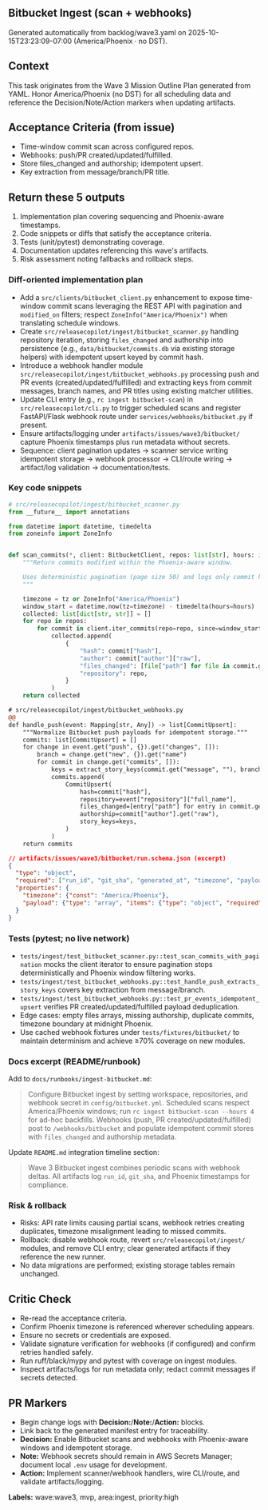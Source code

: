 ## Bitbucket Ingest (scan + webhooks)

Generated automatically from backlog/wave3.yaml on 2025-10-15T23:23:09-07:00 (America/Phoenix · no DST).

## Context
This task originates from the Wave 3 Mission Outline Plan generated from YAML. Honor America/Phoenix (no DST) for all scheduling data and reference the Decision/Note/Action markers when updating artifacts.

## Acceptance Criteria (from issue)
- Time-window commit scan across configured repos.
- Webhooks: push/PR created/updated/fulfilled.
- Store files_changed and authorship; idempotent upsert.
- Key extraction from message/branch/PR title.

## Return these 5 outputs
1. Implementation plan covering sequencing and Phoenix-aware timestamps.
2. Code snippets or diffs that satisfy the acceptance criteria.
3. Tests (unit/pytest) demonstrating coverage.
4. Documentation updates referencing this wave's artifacts.
5. Risk assessment noting fallbacks and rollback steps.

### Diff-oriented implementation plan
- Add a `src/clients/bitbucket_client.py` enhancement to expose time-window commit scans leveraging the REST API with pagination and `modified_on` filters; respect `ZoneInfo("America/Phoenix")` when translating schedule windows.
- Create `src/releasecopilot/ingest/bitbucket_scanner.py` handling repository iteration, storing `files_changed` and authorship into persistence (e.g., `data/bitbucket/commits.db` via existing storage helpers) with idempotent upsert keyed by commit hash.
- Introduce a webhook handler module `src/releasecopilot/ingest/bitbucket_webhooks.py` processing push and PR events (created/updated/fulfilled) and extracting keys from commit messages, branch names, and PR titles using existing matcher utilities.
- Update CLI entry (e.g., `rc ingest bitbucket-scan`) in `src/releasecopilot/cli.py` to trigger scheduled scans and register FastAPI/Flask webhook route under `services/webhooks/bitbucket.py` if present.
- Ensure artifacts/logging under `artifacts/issues/wave3/bitbucket/` capture Phoenix timestamps plus run metadata without secrets.
- Sequence: client pagination updates → scanner service writing idempotent storage → webhook processor → CLI/route wiring → artifact/log validation → documentation/tests.

### Key code snippets
```python
# src/releasecopilot/ingest/bitbucket_scanner.py
from __future__ import annotations

from datetime import datetime, timedelta
from zoneinfo import ZoneInfo


def scan_commits(*, client: BitbucketClient, repos: list[str], hours: int = 24, tz: ZoneInfo | None = None) -> list[dict[str, str]]:
    """Return commits modified within the Phoenix-aware window.

    Uses deterministic pagination (page size 50) and logs only commit hashes/metadata.
    """

    timezone = tz or ZoneInfo("America/Phoenix")
    window_start = datetime.now(tz=timezone) - timedelta(hours=hours)
    collected: list[dict[str, str]] = []
    for repo in repos:
        for commit in client.iter_commits(repo=repo, since=window_start):
            collected.append(
                {
                    "hash": commit["hash"],
                    "author": commit["author"]["raw"],
                    "files_changed": [file["path"] for file in commit.get("files", [])],
                    "repository": repo,
                }
            )
    return collected
```

```diff
# src/releasecopilot/ingest/bitbucket_webhooks.py
@@
def handle_push(event: Mapping[str, Any]) -> list[CommitUpsert]:
    """Normalize Bitbucket push payloads for idempotent storage."""
    commits: list[CommitUpsert] = []
    for change in event.get("push", {}).get("changes", []):
        branch = change.get("new", {}).get("name")
        for commit in change.get("commits", []):
            keys = extract_story_keys(commit.get("message", ""), branch)
            commits.append(
                CommitUpsert(
                    hash=commit["hash"],
                    repository=event["repository"]["full_name"],
                    files_changed=[entry["path"] for entry in commit.get("files", [])],
                    authorship=commit["author"].get("raw"),
                    story_keys=keys,
                )
            )
    return commits
```

```json
// artifacts/issues/wave3/bitbucket/run.schema.json (excerpt)
{
  "type": "object",
  "required": ["run_id", "git_sha", "generated_at", "timezone", "payload"],
  "properties": {
    "timezone": {"const": "America/Phoenix"},
    "payload": {"type": "array", "items": {"type": "object", "required": ["hash", "repository"]}}
  }
}
```

### Tests (pytest; no live network)
- `tests/ingest/test_bitbucket_scanner.py::test_scan_commits_with_pagination` mocks the client iterator to ensure pagination stops deterministically and Phoenix window filtering works.
- `tests/ingest/test_bitbucket_webhooks.py::test_handle_push_extracts_story_keys` covers key extraction from message/branch.
- `tests/ingest/test_bitbucket_webhooks.py::test_pr_events_idempotent_upsert` verifies PR created/updated/fulfilled payload deduplication.
- Edge cases: empty files arrays, missing authorship, duplicate commits, timezone boundary at midnight Phoenix.
- Use cached webhook fixtures under `tests/fixtures/bitbucket/` to maintain determinism and achieve ≥70% coverage on new modules.

### Docs excerpt (README/runbook)
Add to `docs/runbooks/ingest-bitbucket.md`:

> Configure Bitbucket ingest by setting workspace, repositories, and webhook secret in `config/bitbucket.yml`. Scheduled scans respect America/Phoenix windows; run `rc ingest bitbucket-scan --hours 4` for ad-hoc backfills. Webhooks (push, PR created/updated/fulfilled) post to `/webhooks/bitbucket` and populate idempotent commit stores with `files_changed` and authorship metadata.

Update `README.md` integration timeline section:

> Wave 3 Bitbucket ingest combines periodic scans with webhook deltas. All artifacts log `run_id`, `git_sha`, and Phoenix timestamps for compliance.

### Risk & rollback
- Risks: API rate limits causing partial scans, webhook retries creating duplicates, timezone misalignment leading to missed commits.
- Rollback: disable webhook route, revert `src/releasecopilot/ingest/` modules, and remove CLI entry; clear generated artifacts if they reference the new runner.
- No data migrations are performed; existing storage tables remain unchanged.

## Critic Check
- Re-read the acceptance criteria.
- Confirm Phoenix timezone is referenced wherever scheduling appears.
- Ensure no secrets or credentials are exposed.
- Validate signature verification for webhooks (if configured) and confirm retries handled safely.
- Run ruff/black/mypy and pytest with coverage on ingest modules.
- Inspect artifacts/logs for run metadata only; redact commit messages if secrets detected.

## PR Markers
- Begin change logs with **Decision:**/**Note:**/**Action:** blocks.
- Link back to the generated manifest entry for traceability.
- **Decision:** Enable Bitbucket scans and webhooks with Phoenix-aware windows and idempotent storage.
- **Note:** Webhook secrets should remain in AWS Secrets Manager; document local `.env` usage for development.
- **Action:** Implement scanner/webhook handlers, wire CLI/route, and validate artifacts/logging.

**Labels:** wave:wave3, mvp, area:ingest, priority:high
